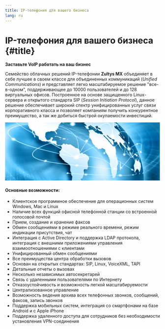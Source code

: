 ```yaml
---
title: IP-телефония для вашего бизнеса
lang: ru
---
```

# IP-телефония для вашего бизнеса {#title}

**Заставьте VoIP работать на ваш бизнес**

Семейство облачных решений IP-телефонии **Zultys MX** объединяет в себе лучшее в своем классе для объединенных коммуникаций (_Unified Communications_) и представляет легко масштабируемое решение "все-в-одном", поддерживающее до 10000 пользователей и до 128 виртуальных офисов. Построенное на основе защищенного Linux-сервера и открытого стандарта SIP (_Session Initiation Protocol_), данное решение обеспечивает широкий спектр унифицированных услуг связи корпоративного класса и позволяет компаниям получить конкурентное преимущество, а так же добиться быстрой окупаемости инвестиций.

![](voip.jpg)

#### Основные возможности:

* Клиентское программное обеспечение для операционных систем Windows, Mac и Linux
* Наличие всех функций офисной телефонной станции со встроенной голосовой почтой
* Прием, создание и хранение факсов
* Обмен сообщениями в режиме реального времени, режим индикации присутствия, чат
* Интеграция с Active Directory и поддержка LDAP протокола, интеграция с внешними приложениями управления взаимоотношениями с клиентами
* Унифицированный обмен сообщениями
* Все преимущества центра обработки вызовов
* Основан на открытых стандартах: SIP, Linux, VoiceXML, TAPI
* Детальные отчеты о вызовах
* Несколько независимых автосекретарей
* Связь с удаленными пользователями по Интернету
* Отказоустойчивость и возможность легкой масштабируемости
* Централизованное управление
* Возможность ведения архива всех телефонных звонков, сообщений, факсов, запись звонков
* Поддержка мобильных систем, интеграция со смартфонами на базе Android и с Apple iPhone
* Поддержка удаленного доступа для сотрудников без необходимости установления VPN-соединения
